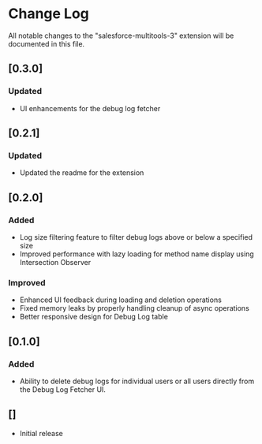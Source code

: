 # Change Log

All notable changes to the "salesforce-multitools-3" extension will be documented in this file.

## [0.3.0]

### Updated

- UI enhancements for the debug log fetcher

## [0.2.1]

### Updated

- Updated the readme for the extension

## [0.2.0]

### Added

- Log size filtering feature to filter debug logs above or below a specified size
- Improved performance with lazy loading for method name display using Intersection Observer

### Improved

- Enhanced UI feedback during loading and deletion operations
- Fixed memory leaks by properly handling cleanup of async operations
- Better responsive design for Debug Log table

## [0.1.0]

### Added

- Ability to delete debug logs for individual users or all users directly from the Debug Log Fetcher UI.

## []

- Initial release
